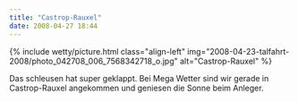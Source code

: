 ```yaml
---
title: "Castrop-Rauxel"
date: 2008-04-27 18:44
---
```


{% include wetty/picture.html class="align-left" img="2008-04-23-talfahrt-2008/photo_042708_006_7568342718_o.jpg" alt="Castrop-Rauxel" %}

Das schleusen hat super geklappt. Bei Mega Wetter sind wir gerade in Castrop-Rauxel angekommen und geniesen die Sonne beim Anleger.